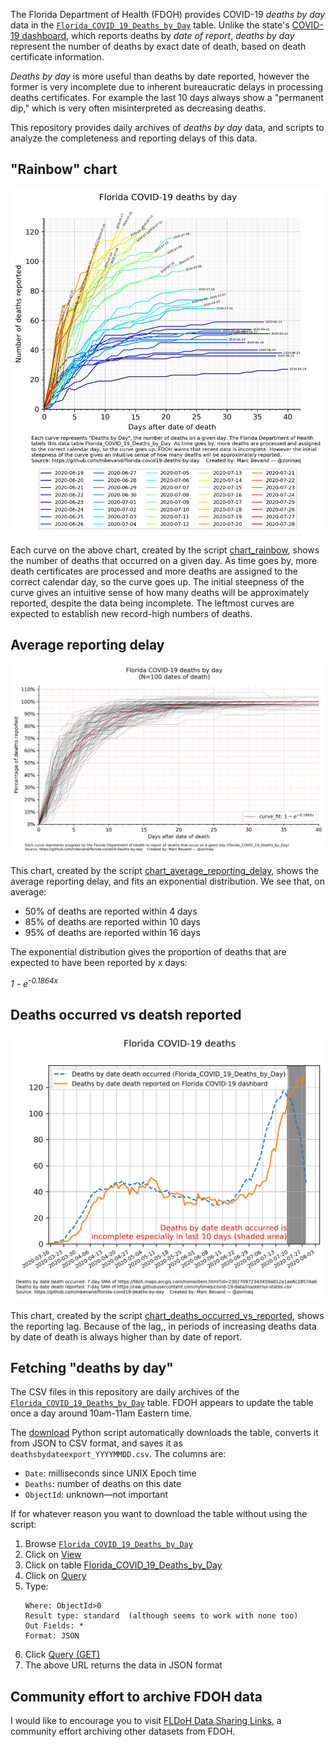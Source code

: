The Florida Department of Health (FDOH) provides COVID-19 *deaths by day* data
in the [`Florida_COVID_19_Deaths_by_Day`][tbl] table. Unlike the state's
[COVID-19 dashboard][dash], which reports deaths by *date of report*, *deaths
by day* represent the number of deaths by exact date of death, based on death
certificate information.

*Deaths by day* is more useful than deaths by date reported, however the former
is very incomplete due to inherent bureaucratic delays in processing deaths
certificates. For example the last 10 days always show a "permanent dip," which
is very often misinterpreted as decreasing deaths.

This repository provides daily archives of *deaths by day* data, and scripts to
analyze the completeness and reporting delays of this data.

## "Rainbow" chart

![Rainbow chart](chart_rainbow.png)

Each curve on the above chart, created by the script [chart_rainbow](chart_rainbow),
shows the number of deaths that occurred on a given day. As time goes by, more death
certificates are processed and more deaths are assigned to the correct calendar
day, so the curve goes up. The initial steepness of the curve gives an intuitive sense
of how many deaths will be approximately reported, despite the data being incomplete.
The leftmost curves are expected to establish new record-high numbers of deaths.

## Average reporting delay

![Average reporting delay](chart_average_reporting_delay.png)

This chart, created by the script [chart_average_reporting_delay](chart_average_reporting_delay),
shows the average reporting delay, and fits an exponential distribution. We see that, on average:

* 50% of deaths are reported within 4 days
* 85% of deaths are reported within 10 days
* 95% of deaths are reported within 16 days

The exponential distribution gives the proportion of deaths that are expected to have been
reported by *x* days:

*1 - e<sup>-0.1864x</sup>*

## Deaths occurred vs deatsh reported

![Deaths occurred vs deatsh reported](chart_deaths_occurred_vs_reported.png)

This chart, created by the script [chart_deaths_occurred_vs_reported](chart_deaths_occurred_vs_reported),
shows the reporting lag. Because of the lag,, in periods of increasing deaths data by date of death is
always higher than by date of report.

## Fetching "deaths by day"

The CSV files in this repository are daily archives of the
[`Florida_COVID_19_Deaths_by_Day`][tbl] table. FDOH appears to update the table
once a day around 10am-11am Eastern time.

The [download](download) Python script automatically downloads the table, converts it from
JSON to CSV format, and saves it as `deathsbydateexport_YYYYMMDD.csv`. The columns are:

* `Date`: milliseconds since UNIX Epoch time
* `Deaths`: number of deaths on this date
* `ObjectId`: unknown—not important

If for whatever reason you want to download the table without using the script:

1. Browse [`Florida_COVID_19_Deaths_by_Day`][tbl]
1. Click on [View](https://services1.arcgis.com/CY1LXxl9zlJeBuRZ/arcgis/rest/services/Florida_COVID_19_Deaths_by_Day/FeatureServer)
1. Click on table [Florida_COVID_19_Deaths_by_Day](https://services1.arcgis.com/CY1LXxl9zlJeBuRZ/ArcGIS/rest/services/Florida_COVID_19_Deaths_by_Day/FeatureServer/0)
1. Click on [Query](https://services1.arcgis.com/CY1LXxl9zlJeBuRZ/ArcGIS/rest/services/Florida_COVID_19_Deaths_by_Day/FeatureServer/0/query)
1. Type:
   ```
   Where: ObjectId>0
   Result type: standard  (although seems to work with none too)
   Out Fields: *
   Format: JSON
   ```
1. Click [Query (GET)](https://services1.arcgis.com/CY1LXxl9zlJeBuRZ/ArcGIS/rest/services/Florida_COVID_19_Deaths_by_Day/FeatureServer/0/query?where=ObjectId%3E0&objectIds=&time=&resultType=none&outFields=*&returnIdsOnly=false&returnUniqueIdsOnly=false&returnCountOnly=false&returnDistinctValues=false&cacheHint=false&orderByFields=&groupByFieldsForStatistics=&outStatistics=&having=&resultOffset=&resultRecordCount=&sqlFormat=none&f=pjson&token=)
1. The above URL returns the data in JSON format

## Community effort to archive FDOH data

I would like to encourage you to visit [FLDoH Data Sharing Links](https://docs.google.com/document/d/1BhXjwkwZTbuLhoNidd7FVvrynuzR_EZdV_TXe9zBRj0/edit), a community effort archiving other datasets from FDOH.

[tbl]: https://fdoh.maps.arcgis.com/home/item.html?id=230270972343459a812a1ae8c28574a6
[dash]: https://experience.arcgis.com/experience/96dd742462124fa0b38ddedb9b25e429
